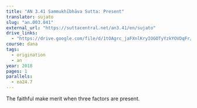 ```yaml
---
title: "AN 3.41 Sammukhībhāva Sutta: Present"
translator: sujato
slug: "an.003.041"
external_url: "https://suttacentral.net/an3.41/en/sujato"
drive_links:
  - "https://drive.google.com/file/d/1tOAgrc_jaFXnlKryIOGOTyYzkYOVDqFr/view?usp=drivesdk"
course: dana
tags:
  - origination
  - an
year: 2018
pages: 1
parallels:
  - ea24.7
---
```


The faithful make merit when three factors are present.
